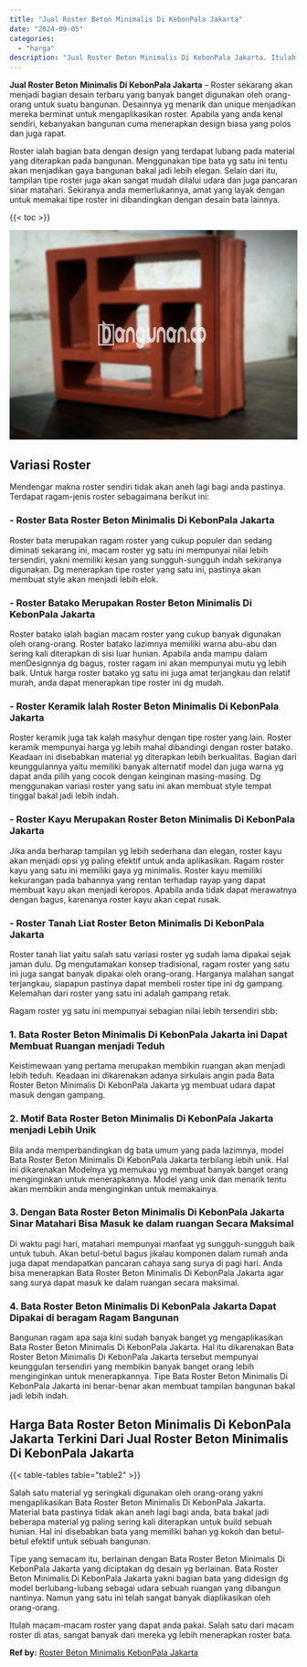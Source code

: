 ```yaml
---
title: "Jual Roster Beton Minimalis Di KebonPala Jakarta"
date: "2024-09-05"
categories: 
  - "harga"
description: "Jual Roster Beton Minimalis Di KebonPala Jakarta. Itulah macam-macam roster yang dapat anda pakai. Salah satu dari macam roster di atas, sangat banyak dari m..."
---
```


**Jual Roster Beton Minimalis Di KebonPala Jakarta** – Roster sekarang akan menjadi bagian desain terbaru yang banyak banget digunakan oleh orang-orang untuk suatu bangunan. Desainnya yg menarik dan unique menjadikan mereka berminat untuk mengaplikasikan roster. Apabila yang anda kenal sendiri, kebanyakan bangunan cuma menerapkan design biasa yang polos dan juga rapat.

Roster ialah bagian bata dengan design yang terdapat lubang pada material yang diterapkan pada bangunan. Menggunakan tipe bata yg satu ini tentu akan menjadikan gaya bangunan bakal jadi lebih elegan. Selain dari itu, tampilan tipe roster juga akan sangat mudah dilalui udara dan juga pancaran sinar matahari. Sekiranya anda memerlukannya, amat yang layak dengan untuk memakai tipe roster ini dibandingkan dengan desain bata lainnya.

{{< toc >}}

![Jual Roster Beton Minimalis Di KebonPala Jakarta](/images/bata-roster-minimalis-12.png)

## Variasi Roster

Mendengar makna roster sendiri tidak akan aneh lagi bagi anda pastinya. Terdapat ragam-jenis roster sebagaimana berikut ini:

### \- Roster Bata Roster Beton Minimalis Di KebonPala Jakarta

Roster bata merupakan ragam roster yang cukup populer dan sedang diminati sekarang ini, macam roster yg satu ini mempunyai nilai lebih tersendiri, yakni memiliki kesan yang sungguh-sungguh indah sekiranya digunakan. Dg menerapkan tipe roster yang satu ini, pastinya akan membuat style akan menjadi lebih elok.

### \- Roster Batako Merupakan Roster Beton Minimalis Di KebonPala Jakarta

Roster batako ialah bagian macam roster yang cukup banyak digunakan oleh orang-orang. Roster batako lazimnya memiliki warna abu-abu dan sering kali diterapkan di sisi luar hunian. Apabila anda mampu dalam menDesignnya dg bagus, roster ragam ini akan mempunyai mutu yg lebih baik. Untuk harga roster batako yg satu ini juga amat terjangkau dan relatif murah, anda dapat menerapkan tipe roster ini dg mudah.

### \- Roster Keramik Ialah Roster Beton Minimalis Di KebonPala Jakarta

Roster keramik juga tak kalah masyhur dengan tipe roster yang lain. Roster keramik mempunyai harga yg lebih mahal dibandingi dengan roster batako. Keadaan ini disebabkan material yg diterapkan lebih berkualitas. Bagian dari keunggulannya yaitu memiliki banyak alternatif model dan juga warna yg dapat anda pilih yang cocok dengan keinginan masing-masing. Dg menggunakan variasi roster yang satu ini akan membuat style tempat tinggal bakal jadi lebih indah.

### \- Roster Kayu Merupakan Roster Beton Minimalis Di KebonPala Jakarta

Jika anda berharap tampilan yg lebih sederhana dan elegan, roster kayu akan menjadi opsi yg paling efektif untuk anda aplikasikan. Ragam roster kayu yang satu ini memiliki gaya yg minimalis. Roster kayu memiliki kekurangan pada bahannya yang rentan terhadap rayap yang dapat membuat kayu akan menjadi keropos. Apabila anda tidak dapat merawatnya dengan bagus, karenanya roster kayu akan cepat rusak.

### \- Roster Tanah Liat Roster Beton Minimalis Di KebonPala Jakarta

Roster tanah liat yaitu salah satu variasi roster yg sudah lama dipakai sejak jaman dulu. Dg mengutamakan konsep tradisional, ragam roster yang satu ini juga sangat banyak dipakai oleh orang-orang. Harganya malahan sangat terjangkau, siapapun pastinya dapat membeli roster tipe ini dg gampang. Kelemahan dari roster yang satu ini adalah gampang retak.

Ragam roster yg satu ini mempunyai sebagian nilai lebih tersendiri sbb:

### 1\. Bata Roster Beton Minimalis Di KebonPala Jakarta ini Dapat Membuat Ruangan menjadi Teduh

Keistimewaan yang pertama merupakan membikin ruangan akan menjadi lebih teduh. Keadaan ini dikarenakan adanya sirkulais angin pada Bata Roster Beton Minimalis Di KebonPala Jakarta yg membuat udara dapat masuk dengan gampang.

### 2\. Motif Bata Roster Beton Minimalis Di KebonPala Jakarta menjadi Lebih Unik

Bila anda memperbandingkan dg bata umum yang pada lazimnya, model Bata Roster Beton Minimalis Di KebonPala Jakarta terbilang lebih unik. Hal ini dikarenakan Modelnya yg memukau yg membuat banyak banget orang menginginkan untuk menerapkannya. Model yang unik dan menarik tentu akan membikin anda menginginkan untuk memakainya.

### 3\. Dengan Bata Roster Beton Minimalis Di KebonPala Jakarta Sinar Matahari Bisa Masuk ke dalam ruangan Secara Maksimal

Di waktu pagi hari, matahari mempunyai manfaat yg sungguh-sungguh baik untuk tubuh. Akan betul-betul bagus jikalau komponen dalam rumah anda juga dapat mendapatkan pancaran cahaya sang surya di pagi hari. Anda bisa menerapkan Bata Roster Beton Minimalis Di KebonPala Jakarta agar sang surya dapat masuk ke dalam ruangan secara maksimal.

### 4\. Bata Roster Beton Minimalis Di KebonPala Jakarta Dapat Dipakai di beragam Ragam Bangunan

Bangunan ragam apa saja kini sudah banyak banget yg mengaplikasikan Bata Roster Beton Minimalis Di KebonPala Jakarta. Hal itu dikarenakan Bata Roster Beton Minimalis Di KebonPala Jakarta tersebut mempunyai keunggulan tersendiri yang membikin banyak banget orang lebih menginginkan untuk menerapkannya. Tipe Bata Roster Beton Minimalis Di KebonPala Jakarta ini benar-benar akan membuat tampilan bangunan bakal jadi lebih indah.

## Harga Bata Roster Beton Minimalis Di KebonPala Jakarta Terkini Dari Jual Roster Beton Minimalis Di KebonPala Jakarta

{{< table-tables table="table2" >}}

Salah satu material yg seringkali digunakan oleh orang-orang yakni mengaplikasikan Bata Roster Beton Minimalis Di KebonPala Jakarta. Material bata pastinya tidak akan aneh lagi bagi anda, bata bakal jadi beberapa material yg paling sering kali diterapkan untuk build sebuah hunian. Hal ini disebabkan bata yang memiliki bahan yg kokoh dan betul-betul efektif untuk sebuah bangunan.

Tipe yang semacam itu, berlainan dengan Bata Roster Beton Minimalis Di KebonPala Jakarta yang diciptakan dg desain yg berlainan. Bata Roster Beton Minimalis Di KebonPala Jakarta yakni bagian bata yang didesign dg model berlubang-lubang sebagai udara sebuah ruangan yang dibangun nantinya. Namun yang satu ini telah sangat banyak diaplikasikan oleh orang-orang.

Itulah macam-macam roster yang dapat anda pakai. Salah satu dari macam roster di atas, sangat banyak dari mereka yg lebih menerapkan roster bata.

**Ref by:** [Roster Beton Minimalis KebonPala Jakarta](https://id.wikipedia.org/wiki/Roster)
